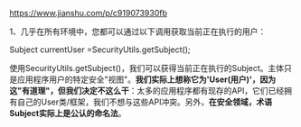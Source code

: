 https://www.jianshu.com/p/c919073930fb



1、几乎在所有环境中，您都可以通过以下调用获取当前正在执行的用户：

Subject currentUser =SecurityUtils.getSubject();

使用SecurityUtils.getSubject()，我们可以获得当前正在执行的Subject。主体只是应用程序用户的特定安全"视图"。**我们实际上想称它为'User(用户)'，因为这"有道理"，但我们决定不这么干**：太多的应用程序都有现存的API，它们已经拥有自己的User类/框架，我们不想与这些API冲突。另外，**在安全领域，术语Subject实际上是公认的命名法**。

